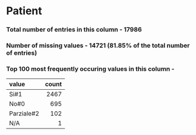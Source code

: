 
# Patient

### Total number of entries in this column - 17986

### Number of missing values - 14721 (81.85% of the total number of entries)

### Top 100 most frequently occuring values in this column -

| value      |   count |
|:-----------|--------:|
| Si#1       |    2467 |
| No#0       |     695 |
| Parziale#2 |     102 |
| N/A        |       1 |
